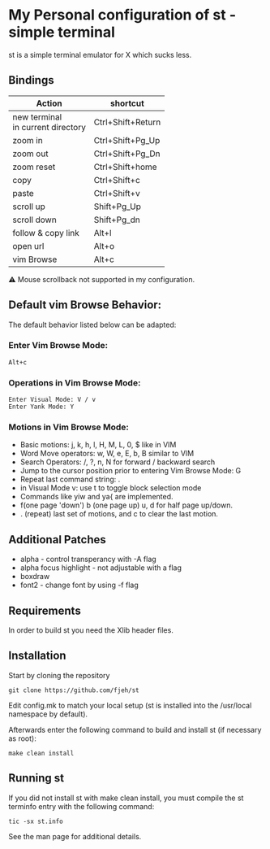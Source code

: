 # My Personal configuration of st - simple terminal

st is a simple terminal emulator for X which sucks less.

## Bindings


|**Action**                              | **shortcut**     |
|----------------------------------------|------------------|
|new terminal<br>in current directory    | Ctrl+Shift+Return|
|zoom in                                 | Ctrl+Shift+Pg_Up |
|zoom out                                | Ctrl+Shift+Pg_Dn |
|zoom reset                              | Ctrl+Shift+home  |
|copy                                    | Ctrl+Shift+c     |
|paste                                   | Ctrl+Shift+v     |
|scroll up                               | Shift+Pg_Up      |
|scroll down                             | Shift+Pg_dn      |
|follow & copy link                      | Alt+l            |
|open url                                | Alt+o            |
|vim Browse                              | Alt+c            |

⚠ Mouse scrollback not supported in my configuration.

## Default vim Browse Behavior:

The default behavior listed below can be adapted:

### Enter Vim Browse Mode:

    Alt+c

### Operations in Vim Browse Mode:

    Enter Visual Mode: V / v
    Enter Yank Mode: Y

### Motions in Vim Browse Mode:

+ Basic motions: j, k, h, l, H, M, L, 0, $ like in VIM
+ Word Move operators: w, W, e, E, b, B similar to VIM
+ Search Operators: /, ?, n, N for forward / backward search
+ Jump to the cursor position prior to entering Vim Browse Mode: G
+ Repeat last command string: .
+ in Visual Mode v: use t to toggle block selection mode
+ Commands like yiw and ya{ are implemented.
+ <Ctrl>f(one page 'down') <Ctrl>b (one page up) <Ctrl>u, <Ctrl>d for half page up/down.
+ . (repeat) last set of motions, and c to clear the last motion.

## Additional Patches

+ alpha - control transperancy with -A flag
+ alpha focus highlight - not adjustable with a flag
+ boxdraw
+ font2 - change font by using -f flag

## Requirements

In order to build st you need the Xlib header files.


## Installation

Start by cloning the repository

```git
git clone https://github.com/fjeh/st
```

Edit config.mk to match your local setup (st is installed into
the /usr/local namespace by default).

Afterwards enter the following command to build and install st (if
necessary as root):

    make clean install


## Running st

If you did not install st with make clean install, you must compile
the st terminfo entry with the following command:

    tic -sx st.info

See the man page for additional details.
